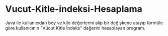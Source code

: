 # Vucut-Kitle-indeksi-Hesaplama
Java ile kullanıcıdan boy ve kilo değerlerini alıp bir değişkene atayıp formüle göre kullanıcının "Vücut Kitle İndeks" değerini hesaplayan program.
